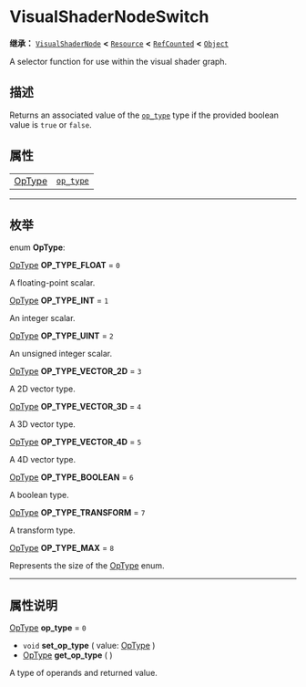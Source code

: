<!-- ⚠ 请勿编辑本文件 ⚠ -->
<!-- 本文档使用脚本从 WeDot 引擎源码仓库生成。 -->
<!-- 生成脚本：https://github.com/WeDot-Engine/WeDot/tree/4.3/doc/tools/make_md.py； -->
<!-- 原文件：https://github.com/WeDot-Engine/WeDot/tree/4.3/doc/classes/VisualShaderNodeSwitch.xml。 -->

<div id="_class_visualshadernodeswitch"></div>

# VisualShaderNodeSwitch

**继承：** [`VisualShaderNode`](class_visualshadernode.md) **<** [`Resource`](class_resource.md) **<** [`RefCounted`](class_refcounted.md) **<** [`Object`](class_object.md)

A selector function for use within the visual shader graph.

## 描述

Returns an associated value of the [`op_type`](class_visualshadernodeswitch.md#class_visualshadernodeswitch_property_op_type) type if the provided boolean value is `true` or `false`.

## 属性

|||
|:-:|:--|
| [OpType](#enum_visualshadernodeswitch_optype) | [`op_type`](class_visualshadernodeswitch.md#class_visualshadernodeswitch_property_op_type) | ``0`` |

<!-- rst-class:: classref-section-separator -->

---

## 枚举

<div id="_class_enum_visualshadernodeswitch_optype"></div>

enum **OpType**: <div id="enum_visualshadernodeswitch_optype"></div>

<div id="_class_visualshadernodeswitch_constant_op_type_float"></div>

[OpType](#enum_visualshadernodeswitch_optype) **OP_TYPE_FLOAT** = ``0``

A floating-point scalar.

<div id="_class_visualshadernodeswitch_constant_op_type_int"></div>

[OpType](#enum_visualshadernodeswitch_optype) **OP_TYPE_INT** = ``1``

An integer scalar.

<div id="_class_visualshadernodeswitch_constant_op_type_uint"></div>

[OpType](#enum_visualshadernodeswitch_optype) **OP_TYPE_UINT** = ``2``

An unsigned integer scalar.

<div id="_class_visualshadernodeswitch_constant_op_type_vector_2d"></div>

[OpType](#enum_visualshadernodeswitch_optype) **OP_TYPE_VECTOR_2D** = ``3``

A 2D vector type.

<div id="_class_visualshadernodeswitch_constant_op_type_vector_3d"></div>

[OpType](#enum_visualshadernodeswitch_optype) **OP_TYPE_VECTOR_3D** = ``4``

A 3D vector type.

<div id="_class_visualshadernodeswitch_constant_op_type_vector_4d"></div>

[OpType](#enum_visualshadernodeswitch_optype) **OP_TYPE_VECTOR_4D** = ``5``

A 4D vector type.

<div id="_class_visualshadernodeswitch_constant_op_type_boolean"></div>

[OpType](#enum_visualshadernodeswitch_optype) **OP_TYPE_BOOLEAN** = ``6``

A boolean type.

<div id="_class_visualshadernodeswitch_constant_op_type_transform"></div>

[OpType](#enum_visualshadernodeswitch_optype) **OP_TYPE_TRANSFORM** = ``7``

A transform type.

<div id="_class_visualshadernodeswitch_constant_op_type_max"></div>

[OpType](#enum_visualshadernodeswitch_optype) **OP_TYPE_MAX** = ``8``

Represents the size of the [OpType](#enum_visualshadernodeswitch_optype) enum.

<!-- rst-class:: classref-section-separator -->

---

## 属性说明

<div id="_class_visualshadernodeswitch_property_op_type"></div>

[OpType](#enum_visualshadernodeswitch_optype) **op_type** = ``0`` <div id="class_visualshadernodeswitch_property_op_type"></div>

- `void` **set_op_type** ( value: [OpType](#enum_visualshadernodeswitch_optype) )
- [OpType](#enum_visualshadernodeswitch_optype) **get_op_type** ( )

A type of operands and returned value.

[^virtual]: 本方法通常需要用户覆盖才能生效。
[^const]: 本方法无副作用，不会修改该实例的任何成员变量。
[^vararg]: 本方法除了能接受在此处描述的参数外，还能够继续接受任意数量的参数。
[^constructor]: 本方法用于构造某个类型。
[^static]: 调用本方法无需实例，可直接使用类名进行调用。
[^operator]: 本方法描述的是使用本类型作为左操作数的有效运算符。
[^bitfield]: 这个值是由下列位标志构成位掩码的整数。
[^void]: 无返回值。
